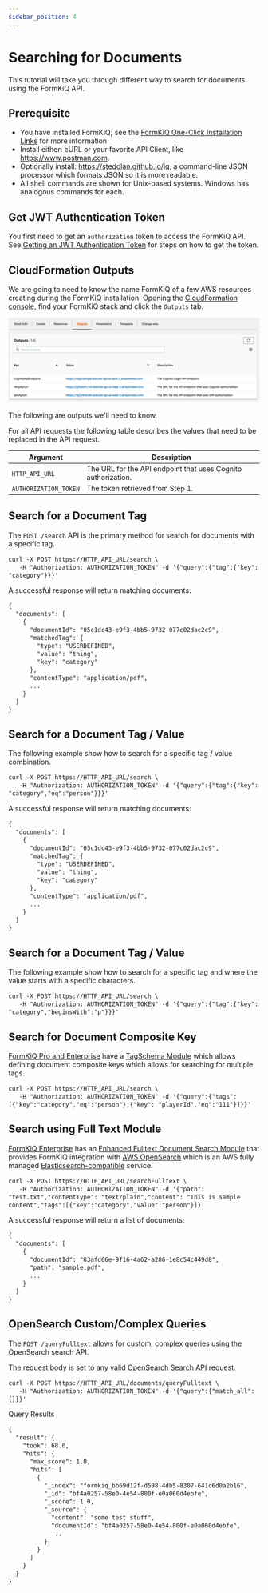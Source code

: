 ```yaml
---
sidebar_position: 4
---
```


# Searching for Documents

This tutorial will take you through different way to search for documents using the FormKiQ API.

## Prerequisite

* You have installed FormKiQ; see the <a href="/docs/getting-started/quick-start#install-formkiq">FormKiQ One-Click Installation Links</a> for more information
* Install either: cURL or your favorite API Client, like https://www.postman.com.
* Optionally install: https://stedolan.github.io/jq, a command-line JSON processor which formats JSON so it is more readable.
* All shell commands are shown for Unix-based systems. Windows has analogous commands for each.

## Get JWT Authentication Token

You first need to get an `authorization` token to access the FormKiQ API. See [Getting an JWT Authentication Token](/docs/how-tos/jwt-authentication-token) for steps on how to get the token.

## CloudFormation Outputs

We are going to need to know the name FormKiQ of a few AWS resources creating during the FormKiQ installation. Opening the [CloudFormation console](https://console.aws.amazon.com/cloudformation), find your FormKiQ stack and click the `Outputs` tab.

![CloudFormation Outputs](./img/cf-outputs-apis.png)

The following are outputs we'll need to know.

For all API requests the following table describes the values that need to be replaced in the API request.

| Argument | Description
| -------- | ------- |
| `HTTP_API_URL` | The URL for the API endpoint that uses Cognito authorization.
| `AUTHORIZATION_TOKEN` | The token retrieved from Step 1.

## Search for a Document Tag

The `POST /search` API is the primary method for search for documents with a specific tag.


```
curl -X POST https://HTTP_API_URL/search \
   -H "Authorization: AUTHORIZATION_TOKEN" -d '{"query":{"tag":{"key": "category"}}}'
```

A successful response will return matching documents:
```
{
  "documents": [
    {
      "documentId": "05c1dc43-e9f3-4bb5-9732-077c02dac2c9",
      "matchedTag": {
        "type": "USERDEFINED",
        "value": "thing",
        "key": "category"
      },
      "contentType": "application/pdf",
      ...
    }
  ]
}
```

## Search for a Document Tag / Value

The following example show how to search for a specific tag / value combination.

```
curl -X POST https://HTTP_API_URL/search \
   -H "Authorization: AUTHORIZATION_TOKEN" -d '{"query":{"tag":{"key": "category","eq":"person"}}}'
```

A successful response will return matching documents:
```
{
  "documents": [
    {
      "documentId": "05c1dc43-e9f3-4bb5-9732-077c02dac2c9",
      "matchedTag": {
        "type": "USERDEFINED",
        "value": "thing",
        "key": "category"
      },
      "contentType": "application/pdf",
      ...
    }
  ]
}
```

## Search for a Document Tag / Value

The following example show how to search for a specific tag and where the  value starts with a specific characters.

```
curl -X POST https://HTTP_API_URL/search \
   -H "Authorization: AUTHORIZATION_TOKEN" -d '{"query":{"tag":{"key": "category","beginsWith":"p"}}}'
```

## Search for Document Composite Key

[FormKiQ Pro and Enterprise](https://www.formkiq.com/products/formkiq-pro) have a <a href="/docs/pro-and-enterprise/modules/tag-schema">TagSchema Module</a> which allows defining document composite keys which allows for searching for multiple tags.


```
curl -X POST https://HTTP_API_URL/search \
   -H "Authorization: AUTHORIZATION_TOKEN" -d '{"query":{"tags":[{"key":"category","eq":"person"},{"key": "playerId","eq":"111"}]}}'
```


## Search using Full Text Module

[FormKiQ Enterprise](https://www.formkiq.com/products/formkiq-enterprise) has an <a href="/docs/pro-and-enterprise/modules/enhanced-fulltext-document-search">Enhanced Fulltext Document Search Module</a> that provides FormKiQ integration with [AWS OpenSearch](https://aws.amazon.com/opensearch-service) which is an AWS fully managed [Elasticsearch-compatible](https://www.elastic.co) service.

```
curl -X POST https://HTTP_API_URL/searchFulltext \
   -H "Authorization: AUTHORIZATION_TOKEN" -d '{"path": "test.txt","contentType": "text/plain","content": "This is sample content","tags":[{"key":"category","value":"person"}]}'
```

A successful response will return a list of documents:
```
{
  "documents": [
    {
      "documentId": "83afd66e-9f16-4a62-a286-1e8c54c449d8",
      "path": "sample.pdf",
      ...
    }
  ]
}
```

## OpenSearch Custom/Complex Queries

The `POST /queryFulltext` allows for custom, complex queries using the OpenSearch search API.

The request body is set to any valid [OpenSearch Search API](https://opensearch.org/docs/2.3/opensearch/query-dsl/index/) request.

```
curl -X POST https://HTTP_API_URL/documents/queryFulltext \
   -H "Authorization: AUTHORIZATION_TOKEN" -d '{"query":{"match_all":{}}}'
```

Query Results
```
{
  "result": {
    "took": 68.0,
    "hits": {
      "max_score": 1.0,
      "hits": [
        {
          "_index": "formkiq_bb69d12f-d598-4db5-8307-641c6d0a2b16",
          "_id": "bf4a0257-58e0-4e54-800f-e0a060d4ebfe",
          "_score": 1.0,
          "_source": {
            "content": "some test stuff",
            "documentId": "bf4a0257-58e0-4e54-800f-e0a060d4ebfe",
            ...
          }
        }
      ]
    }
  }
}
```

